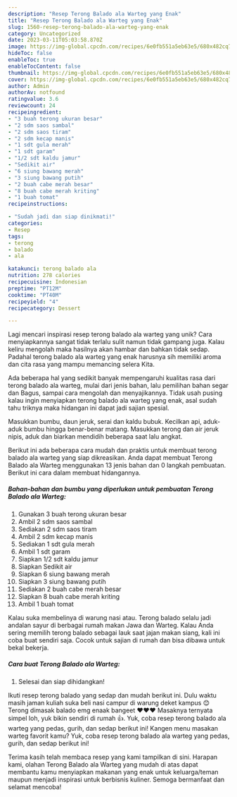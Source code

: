 ```yaml
---
description: "Resep Terong Balado ala Warteg yang Enak"
title: "Resep Terong Balado ala Warteg yang Enak"
slug: 1560-resep-terong-balado-ala-warteg-yang-enak
category: Uncategorized
date: 2023-03-11T05:03:58.870Z
image: https://img-global.cpcdn.com/recipes/6e0fb551a5eb63e5/680x482cq70/terong-balado-ala-warteg-foto-resep-utama.jpg
hideToc: false
enableToc: true
enableTocContent: false
thumbnail: https://img-global.cpcdn.com/recipes/6e0fb551a5eb63e5/680x482cq70/terong-balado-ala-warteg-foto-resep-utama.jpg
cover: https://img-global.cpcdn.com/recipes/6e0fb551a5eb63e5/680x482cq70/terong-balado-ala-warteg-foto-resep-utama.jpg
author: Admin
authorAv: notfound
ratingvalue: 3.6
reviewcount: 24
recipeingredient:
- "3 buah terong ukuran besar"
- "2 sdm saos sambal"
- "2 sdm saos tiram"
- "2 sdm kecap manis"
- "1 sdt gula merah"
- "1 sdt garam"
- "1/2 sdt kaldu jamur"
- "Sedikit air"
- "6 siung bawang merah"
- "3 siung bawang putih"
- "2 buah cabe merah besar"
- "8 buah cabe merah kriting"
- "1 buah tomat"
recipeinstructions:

- "Sudah jadi dan siap dinikmati!"
categories:
- Resep
tags:
- terong
- balado
- ala

katakunci: terong balado ala 
nutrition: 278 calories
recipecuisine: Indonesian
preptime: "PT12M"
cooktime: "PT40M"
recipeyield: "4"
recipecategory: Dessert

---
```





Lagi mencari inspirasi resep terong balado ala warteg yang unik? Cara menyiapkannya sangat tidak terlalu sulit namun tidak gampang juga. Kalau keliru mengolah maka hasilnya akan hambar dan bahkan tidak sedap. Padahal terong balado ala warteg yang enak harusnya sih memiliki aroma dan cita rasa yang mampu memancing selera Kita.





Ada beberapa hal yang sedikit banyak mempengaruhi kualitas rasa dari terong balado ala warteg, mulai dari jenis bahan, lalu pemilihan bahan segar dan Bagus, sampai cara mengolah dan menyajikannya. Tidak usah pusing kalau ingin menyiapkan terong balado ala warteg yang enak,      asal sudah tahu triknya maka hidangan ini dapat jadi sajian spesial.














Masukkan bumbu, daun jeruk, serai dan kaldu bubuk. Kecilkan api, aduk-aduk bumbu hingga benar-benar matang. Masukkan terong dan air jeruk nipis, aduk dan biarkan mendidih beberapa saat lalu angkat.






Berikut ini ada beberapa cara mudah dan praktis untuk membuat terong balado ala warteg yang siap dikreasikan. Anda dapat membuat Terong Balado ala Warteg menggunakan 13 jenis bahan dan 0 langkah pembuatan. Berikut ini cara dalam membuat hidangannya.

<!--inarticleads1-->

##### Bahan-bahan dan bumbu yang diperlukan untuk pembuatan Terong Balado ala Warteg:

1. Gunakan 3 buah terong ukuran besar
1. Ambil 2 sdm saos sambal
1. Sediakan 2 sdm saos tiram
1. Ambil 2 sdm kecap manis
1. Sediakan 1 sdt gula merah
1. Ambil 1 sdt garam
1. Siapkan 1/2 sdt kaldu jamur
1. Siapkan Sedikit air
1. Siapkan 6 siung bawang merah
1. Siapkan 3 siung bawang putih
1. Sediakan 2 buah cabe merah besar
1. Siapkan 8 buah cabe merah kriting
1. Ambil 1 buah tomat


Kalau suka membelinya di warung nasi atau. Terong balado selalu jadi andalan sayur di berbagai rumah makan Jawa dan Warteg. Kalau Anda sering memilih terong balado sebagai lauk saat jajan makan siang, kali ini coba buat sendiri saja. Cocok untuk sajian di rumah dan bisa dibawa untuk bekal bekerja. 

<!--inarticleads2-->

##### Cara buat Terong Balado ala Warteg:


1. Selesai dan siap dihidangkan!

Ikuti resep terong balado yang sedap dan mudah berikut ini. Dulu waktu masih jaman kuliah suka beli nasi campur di warung deket kampus 😊 Terong dimasak balado emg enaak bangeet ♥️♥️♥️ Masaknya ternyata simpel loh, yuk bikin sendiri di rumah 👍. Yuk, coba resep terong balado ala warteg yang pedas, gurih, dan sedap berikut ini! Kangen menu masakan warteg favorit kamu? Yuk, coba resep terong balado ala warteg yang pedas, gurih, dan sedap berikut ini! 

Terima kasih telah membaca resep yang kami tampilkan di sini. Harapan kami, olahan Terong Balado ala Warteg yang mudah di atas dapat membantu kamu menyiapkan makanan yang enak untuk keluarga/teman maupun menjadi inspirasi untuk berbisnis kuliner. Semoga bermanfaat dan selamat mencoba!
